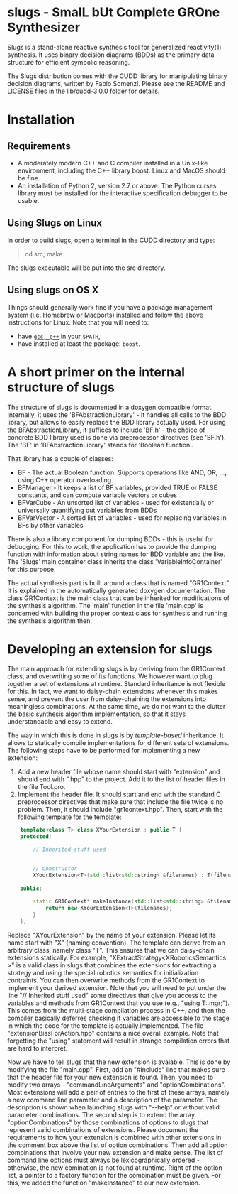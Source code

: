 slugs - SmalL bUt Complete GROne Synthesizer
============================================
Slugs is a stand-alone reactive synthesis tool for generalized reactivity(1) synthesis. It uses binary decision diagrams (BDDs) as the primary data structure for efficient symbolic reasoning. 

The Slugs distribution comes with the CUDD library for manipulating binary decision diagrams, written by Fabio Somenzi. Please see the README and LICENSE files in the lib/cudd-3.0.0 folder for details.


Installation
============

Requirements
------------
- A moderately modern C++ and C compiler installed in a Unix-like environment, including the C++ library boost. Linux and MacOS should be fine.
- An installation of Python 2, version 2.7 or above. The Python curses library must be installed for the interactive specification debugger to be usable.

Using Slugs on Linux
-------------------
In order to build slugs, open a terminal in the CUDD directory and type:

> cd src; make

The slugs executable will be put into the src directory.

Using slugs on OS X
-------------------
Things should generally work fine if you have a package management system (i.e. Homebrew or Macports) installed and follow the above instructions for Linux.
Note that you will need to:

- have [`gcc, g++`](https://gcc.gnu.org/) in your `$PATH`,
- have installed at least the package: `boost`.

A short primer on the internal structure of slugs
=================================================

The structure of slugs is documented in a doxygen compatible format. Internally, it uses the 'BFAbstractionLibrary' - It handles all calls to the BDD library, but allows to easily replace the BDD library actually used. For using the BFAbstractionLibrary, it suffices to include 'BF.h' - the choice of concrete BDD library used is done via preprocessor directives (see 'BF.h'). The 'BF' in 'BFAbstractionLibrary' stands for 'Boolean function'.

That library has a couple of classes:

- BF - The actual Boolean function. Supports operations like AND, OR, ..., using C++ operator overloading
- BFManager - It keeps a list of BF variables, provided TRUE or FALSE constants, and can compute variable vectors or cubes
- BFVarCube - An unsorted list of variables - used for existentially or universally quantifying out variables from BDDs
- BFVarVector - A sorted list of variables - used for replacing variables in BFs by other variables

There is also a library component for dumping BDDs - this is useful for debugging. For this to work, the application has to provide the dumping function with information about string names for BDD variable and the like. The 'Slugs' main container class inherits the class 'VariableInfoContainer' for this purpose. 

The actual synthesis part is built around a class that is named "GR1Context". It is explained in the automatically generated doxygen documentation. The class GR1Context is the main class that can be inherited for modifications of the synthesis algorithm. The 'main' function in the file 'main.cpp' is concerned with building the proper context class for synthesis and running the synthesis algorithm then.


Developing an extension for slugs
=================================================
The main approach for extending slugs is by deriving from the GR1Context class, and overwriting some of its functions. We however want to plug together a set of extensions at runtime. Standard inheritance is not flexible for this. In fact, we want to daisy-chain extensions whenever this makes sense, and prevent the user from daisy-chaining the extensions into meaningless combinations. At the same time, we do not want to the clutter the basic synthesis algorithm implementation, so that it stays understandable and easy to extend.

The way in which this is done in slugs is by *template-based* inheritance. It allows to statically compile implementations for different sets of extensions. The following steps have to be performed for implementing a new extension:

1. Add a new header file whose name should start with "extension" and should end with ".hpp" to the project. Add it to the list of header files in the file Tool.pro.
2. Implement the header file. It should start and end with the standard C preprocessor directives that make sure that include the file twice is no problem. Then, it should include "gr1context.hpp". Then, start with the following template for the template:
```c++
    template<class T> class XYourExtension : public T {
    protected:

        // Inherited stuff used


        // Constructor
        XYourExtension<T>(std::list<std::string> &filenames) : T(filenames) {}
      
    public:
      
        static GR1Context* makeInstance(std::list<std::string> &filenames) {
            return new XYourExtension<T>(filenames);
        }
    };
```
Replace "XYourExtension" by the name of your extension. Please let its name start with "X" (naming convention). The template can derive from an arbitrary class, namely class "T". This ensures that we can daisy-chain extensions statically. For example, "XExtractStrategy<XRoboticsSemantics<GR1Context> >" is a valid class in slugs that combines the extensions for extracting a strategy and using the special robotics semantics for initialization contraints. You can then overwrite methods from the GR1Context to implement your derived extension. Note that you will need to put under the line "// Inherited stuff used" some directives that give you access to the variables and methods from GR1Context that you use (e.g., "using T::mgr;"). This comes from the multi-stage compilation process in C++, and then the compiler basically deferres checking if variables are accessible to the stage in which the code for the template is actually implemented. The file "extensionBiasForAction.hpp" contains a nice overall example. Note that forgetting the "using" statement will result in strange compilation errors that are hard to interpret.

Now we have to tell slugs that the new extension is avaiable. This is done by modifying the file "main.cpp". First, add an "#include" line that makes sure that the header file for your new extension is found. Then, you need to modify two arrays - "commandLineArguments" and "optionCombinations". Most extensions will add a pair of entries to the first of these arrays, namely a new command line parameter and a description of the parameter. The description is shown when launching slugs with "--help" or without valid parameter combinations. The second step is to extend the array "optionCombinations" by those combinations of options to slugs that represent valid combinations of extensions. Please document the requirements to how your extension is combined with other extensions in the comment box above the list of option combinations. Then add all option combinations that involve your new extension and make sense. The list of command line options must always be lexicographically ordered - otherwise, the new comination is not found at runtime. Right of the option list, a pointer to a factory function for the combination must be given. For this, we added the function "makeInstance" to our new extension.
